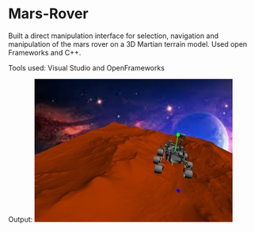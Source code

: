 # Mars-Rover
Built a direct manipulation interface for selection, navigation and manipulation of the mars rover on a 3D Martian terrain model. Used open Frameworks and C++.

Tools used:
Visual Studio and OpenFrameworks

Output:
![alt text](https://github.com/piyushbajaj0704/Mars-Rover/blob/master/rover.jpg)
